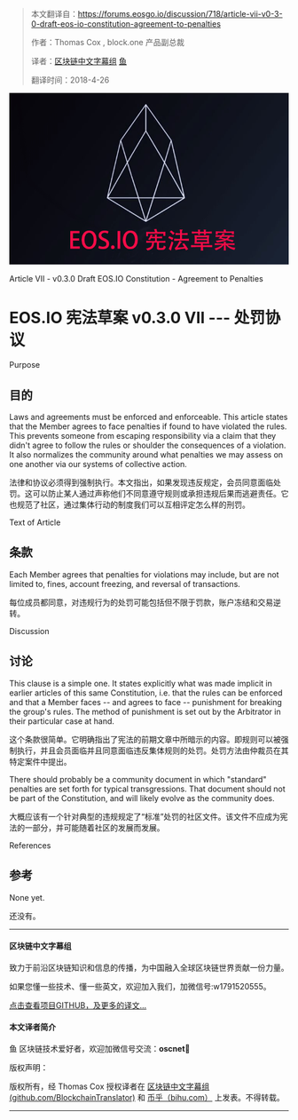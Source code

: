 > 本文翻译自：https://forums.eosgo.io/discussion/718/article-vii-v0-3-0-draft-eos-io-constitution-agreement-to-penalties
>
> 作者：Thomas Cox , block.one 产品副总裁
>
> 译者：[区块链中文字幕组](https://github.com/BlockchainTranslator) [鱼](https://github.com/oscnet)
>
> 翻译时间：2018-4-26
>

![](pics/eos.png)

Article VII - v0.3.0 Draft EOS.IO Constitution - Agreement to Penalties

# EOS.IO 宪法草案 v0.3.0 VII --- 处罚协议

Purpose

## 目的

Laws and agreements must be enforced and enforceable. This article states that the Member agrees to face penalties if found to have violated the rules. This prevents someone from escaping responsibility via a claim that they didn't agree to follow the rules or shoulder the consequences of a violation. It also normalizes the community around what penalties we may assess on one another via our systems of collective action.

法律和协议必须得到强制执行。本文指出，如果发现违反规定，会员同意面临处罚。这可以防止某人通过声称他们不同意遵守规则或承担违规后果而逃避责任。它也规范了社区，通过集体行动的制度我们可以互相评定怎么样的刑罚。

Text of Article

## 条款

Each Member agrees that penalties for violations may include, but are not limited to, fines, account freezing, and reversal of transactions.

每位成员都同意，对违规行为的处罚可能包括但不限于罚款，账户冻结和交易逆转。

Discussion

## 讨论

This clause is a simple one. It states explicitly what was made implicit in earlier articles of this same Constitution, i.e. that the rules can be enforced and that a Member faces -- and agrees to face -- punishment for breaking the group's rules. The method of punishment is set out by the Arbitrator in their particular case at hand.

这个条款很简单。它明确指出了宪法的前期文章中所暗示的内容。即规则可以被强制执行，并且会员面临并且同意面临违反集体规则的处罚。处罚方法由仲裁员在其特定案件中提出。

There should probably be a community document in which "standard" penalties are set forth for typical transgressions. That document should not be part of the Constitution, and will likely evolve as the community does.

大概应该有一个针对典型的违规规定了“标准”处罚的社区文件。该文件不应成为宪法的一部分，并可能随着社区的发展而发展。

References

## 参考

None yet.

还没有。

----------------------------------------------------

#### 区块链中文字幕组

致力于前沿区块链知识和信息的传播，为中国融入全球区块链世界贡献一份力量。

如果您懂一些技术、懂一些英文，欢迎加入我们，加微信号:w1791520555。

[点击查看项目GITHUB，及更多的译文...](https://github.com/BlockchainTranslator/EOS)

#### 本文译者简介

鱼 区块链技术爱好者，欢迎加微信号交流：**oscnet**

版权声明：

版权所有，经 Thomas Cox 授权译者在 [区块链中文字幕组 (github.com/BlockchainTranslator)](https://github.com/BlockchainTranslator/)  和 [币乎（bihu.com）](http://www.bihu.com)
上发表。不得转载。

----------------------------------------------------
